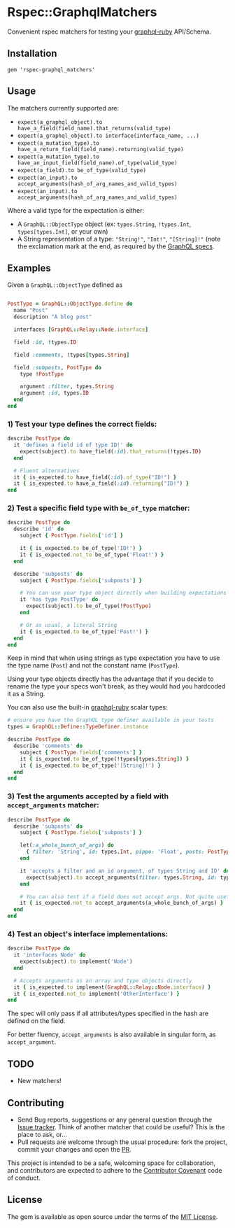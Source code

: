 # Rspec::GraphqlMatchers

Convenient rspec matchers for testing your [graphql-ruby](https://github.com/rmosolgo/graphql-ruby) API/Schema.

## Installation

```
gem 'rspec-graphql_matchers'
```

## Usage

The matchers currently supported are:
   - `expect(a_graphql_object).to have_a_field(field_name).that_returns(valid_type)`
   - `expect(a_graphql_object).to interface(interface_name, ...)`
   - `expect(a_mutation_type).to have_a_return_field(field_name).returning(valid_type)`
   - `expect(a_mutation_type).to have_an_input_field(field_name).of_type(valid_type)`
   - `expect(a_field).to be_of_type(valid_type)`
   - `expect(an_input).to accept_arguments(hash_of_arg_names_and_valid_types)`
   - `expect(an_input).to accept_arguments(hash_of_arg_names_and_valid_types)`

Where a valid type for the expectation is either:
   - A `GraphQL::ObjectType` object (ex: `types.String`, `!types.Int`, `types[types.Int]`, or your own)
   - A String representation of a type: `"String!"`, `"Int!"`, `"[String]!"`
   (note the exclamation mark at the end, as required by the [GraphQL specs](http://graphql.org/).

## Examples

Given a `GraphQL::ObjectType` defined as

```ruby

PostType = GraphQL::ObjectType.define do
  name "Post"
  description "A blog post"

  interfaces [GraphQL::Relay::Node.interface]

  field :id, !types.ID

  field :comments, !types[types.String]

  field :subposts, PostType do
    type !PostType

    argument :filter, types.String
    argument :id, types.ID
  end
end
```

### 1) Test your type defines the correct fields:

```ruby
describe PostType do
  it 'defines a field id of type ID!' do
    expect(subject).to have_field(:id).that_returns(!types.ID)
  end

  # Fluent alternatives
  it { is_expected.to have_field(:id).of_type("ID!") }
  it { is_expected.to have_a_field(:id).returning("ID!") }
end
```
### 2) Test a specific field type with `be_of_type` matcher:

```ruby
describe PostType do
  describe 'id' do
    subject { PostType.fields['id'] }

    it { is_expected.to be_of_type('ID!') }
    it { is_expected.not_to be_of_type('Float!') }
  end

  describe 'subposts' do
    subject { PostType.fields['subposts'] }

    # You can use your type object directly when building expectations
    it 'has type PostType' do
      expect(subject).to be_of_type(!PostType)
    end

    # Or as usual, a literal String
    it { is_expected.to be_of_type('Post!') }
  end
end
```

Keep in mind that when using strings as type expectation you have to use the
type name (`Post`) and not the constant name (`PostType`).

Using your type objects directly has the advantage that if you
decide to rename the type your specs won't break, as they would had you
hardcoded it as a String.

You can also use the built-in [graphql-ruby](https://github.com/rmosolgo/graphql-ruby) scalar types:

```ruby
# ensure you have the GraphQL type definer available in your tests
types = GraphQL::Define::TypeDefiner.instance

describe PostType do
  describe 'comments' do
    subject { PostType.fields['comments'] }
    it { is_expected.to be_of_type(!types[types.String]) }
    it { is_expected.to be_of_type('[String]!') }
  end
end
```

### 3) Test the arguments accepted by a field with `accept_arguments` matcher:

```ruby
describe PostType do
  describe 'subposts' do
    subject { PostType.fields['subposts'] }

    let(:a_whole_bunch_of_args) do
      { filter: 'String', id: types.Int, pippo: 'Float', posts: PostType }
    end

    it 'accepts a filter and an id argument, of types String and ID' do
      expect(subject).to accept_arguments(filter: types.String, id: types.ID)
    end

    # You can also test if a field does not accept args. Not quite useful :D.
    it { is_expected.not_to accept_arguments(a_whole_bunch_of_args) }
  end
end
```

### 4) Test an object's interface implementations:

```ruby
describe PostType do
  it 'interfaces Node' do
    expect(subject).to implement('Node')
  end

  # Accepts arguments as an array and type objects directly
  it { is_expected.to implement(GraphQL::Relay::Node.interface) }
  it { is_expected.not_to implement('OtherInterface') }
end
```

The spec will only pass if all attributes/types specified in the hash are
defined on the field.

For better fluency, `accept_arguments` is also available in singular form, as
`accept_argument`.

## TODO

  - New matchers!

## Contributing

  - Send Bug reports, suggestions or any general
    question through the [Issue tracker](https://github.com/khamusa/rspec-graphql_matchers/issues).
    Think of another matcher that could be useful? This is the place to ask, or...
  - Pull requests are welcome through the usual procedure: fork the project,
    commit your changes and open the [PR](https://github.com/khamusa/rspec-graphql_matchers/pulls).

This project is intended to be a safe, welcoming space for collaboration, and
contributors are expected to adhere to the
[Contributor Covenant](http://contributor-covenant.org) code of conduct.

## License

The gem is available as open source under the terms of the
[MIT License](http://opensource.org/licenses/MIT).
